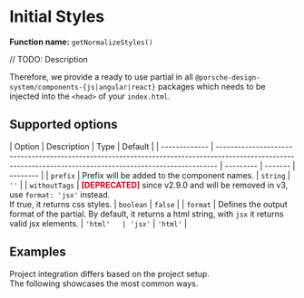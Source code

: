 # Initial Styles

**Function name:** `getNormalizeStyles()`

// TODO: Description

Therefore, we provide a ready to use partial in all `@porsche-design-system/components-{js|angular|react}` packages
which needs to be injected into the `<head>` of your `index.html`.

## Supported options

| Option        | Description                                                                                                                                                  | Type      | Default |
| ------------- | ------------------------------------------------------------------------------------------------------------------------------------------------------------ | --------- | ------- | -------- |
| `prefix`      | Prefix will be added to the component names.                                                                                                                 | `string`  | `''`    |
| `withoutTags` | <span style='color:#d5001c'>**[DEPRECATED]**</span> since v2.9.0 and will be removed in v3, use `format: 'jsx'` instead.<br/>If true, it returns css styles. | `boolean` | `false` |
| `format`      | Defines the output format of the partial. By default, it returns a html string, with `jsx` it returns valid jsx elements.                                    | `'html'   | 'jsx'`  | `'html'` |

## Examples

Project integration differs based on the project setup.  
The following showcases the most common ways.

<PartialDocs name="getNormalizeStyles" :params="params" location="head"></PartialDocs>

<script lang="ts">
import Vue from 'vue';
import Component from 'vue-class-component';

@Component
export default class Code extends Vue {
  public params = [
    {
      value: ""
    },
    {
      value: "{ prefix: 'custom-prefix' }",
      comment: 'with custom prefix to match your prefixed components',
    }
  ];
}
</script>
